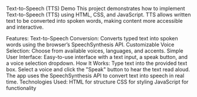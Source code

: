Text-to-Speech (TTS) Demo
This project demonstrates how to implement Text-to-Speech (TTS) using HTML, CSS, and JavaScript. TTS allows written text to be converted into spoken words, making content more accessible and interactive.

Features:
Text-to-Speech Conversion: Converts typed text into spoken words using the browser’s SpeechSynthesis API.
Customizable Voice Selection: Choose from available voices, languages, and accents.
Simple User Interface: Easy-to-use interface with a text input, a speak button, and a voice selection dropdown.
How It Works:
Type text into the provided text box.
Select a voice and click the "Speak" button to hear the text read aloud.
The app uses the SpeechSynthesis API to convert text into speech in real time.
Technologies Used:
HTML for structure
CSS for styling
JavaScript for functionality
